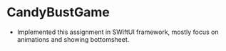 # CandyBustGame


- Implemented this assignment in SWiftUI framework, mostly focus on animations and showing bottomsheet.
